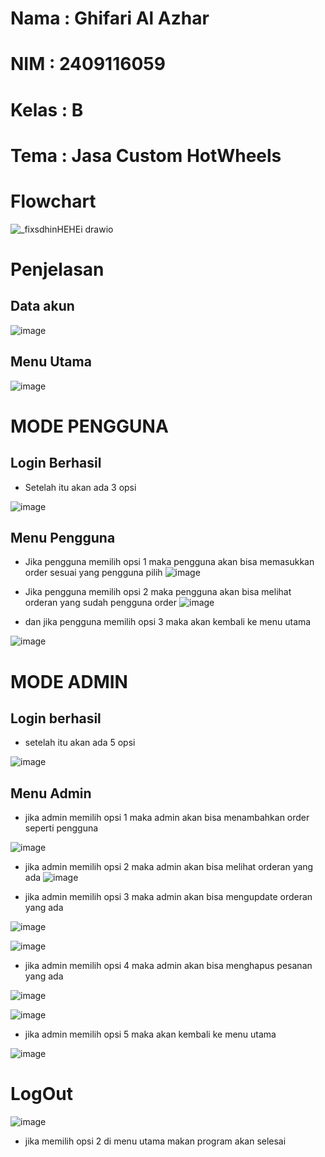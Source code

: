 # Nama : Ghifari Al Azhar
# NIM : 2409116059
# Kelas : B
# Tema : Jasa Custom HotWheels

# Flowchart
![_fixsdhinHEHEi drawio](https://github.com/user-attachments/assets/77081ac9-020b-42c1-822c-59a7513eef88)
# Penjelasan 

## Data akun 
![image](https://github.com/user-attachments/assets/e8e31713-c26d-400c-b296-315ebfc1050c)

## Menu Utama
![image](https://github.com/user-attachments/assets/98fb16d6-7bd2-4feb-9977-71f3b15b46ac)

# MODE PENGGUNA
## Login Berhasil
- Setelah itu akan ada 3 opsi

![image](https://github.com/user-attachments/assets/da7c2330-f482-4c7e-9a5f-ac7542aac6a2)
## Menu Pengguna

- Jika pengguna memilih opsi 1 maka pengguna akan bisa memasukkan order sesuai yang pengguna pilih
![image](https://github.com/user-attachments/assets/3715d422-d798-491d-89d3-8212bcfe58f7)

- Jika pengguna memilih opsi 2 maka pengguna akan bisa melihat orderan yang sudah pengguna order
![image](https://github.com/user-attachments/assets/d034b799-4d42-4f58-a17d-734072f2c1f8)

- dan jika pengguna memilih opsi 3 maka akan kembali ke menu utama
  
![image](https://github.com/user-attachments/assets/eff8d234-c76c-468a-b2f5-e584db54f621)


# MODE ADMIN
## Login berhasil 
- setelah itu akan ada 5 opsi
  
![image](https://github.com/user-attachments/assets/7b1800c4-7a5b-4ad5-b0fa-3df12cc4b2b6)
## Menu Admin
- jika admin memilih opsi 1 maka admin akan bisa menambahkan order seperti pengguna
  
![image](https://github.com/user-attachments/assets/fcd79b8d-4fac-402e-8dd4-08637d6f1f6d)

- jika admin memilih opsi 2 maka admin akan bisa melihat orderan yang ada
![image](https://github.com/user-attachments/assets/3b8e668f-9c1e-43fd-ad78-ec8cc4d597e9)

- jika admin memilih opsi 3 maka admin akan bisa mengupdate orderan yang ada

![image](https://github.com/user-attachments/assets/66b98641-5f94-49fc-92c6-35b2e6b32e4c)

![image](https://github.com/user-attachments/assets/223259e7-5fdc-46d3-aa75-a3fbe7f836dd)


- jika admin memilih opsi 4 maka admin akan bisa menghapus pesanan yang ada
  
![image](https://github.com/user-attachments/assets/1da1c4c6-64b8-4468-a431-e18e2ce33114)

![image](https://github.com/user-attachments/assets/22067041-4deb-454a-8500-c6ec2e242c0b)

- jika admin memilih opsi 5 maka akan kembali ke menu utama
  
![image](https://github.com/user-attachments/assets/856dc77a-e9df-4cf6-82b0-e009eca63c55)


# LogOut

![image](https://github.com/user-attachments/assets/f1739953-1de9-445b-9f9e-0c45bbbcce1a)
- jika memilih opsi 2 di menu utama makan program akan selesai






